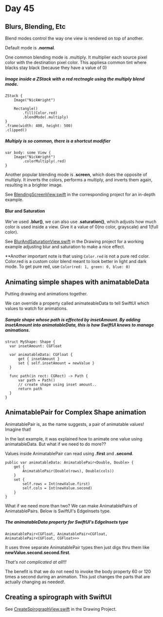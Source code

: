 # Day 45
## Blurs, Blending, Etc
Blend modes control the way one view is rendered on top of another.

Default mode is **.normal**.

One common blending mode is .multiply.  It multiplier each source pixel color with the destination pixel color.   This appliesa common tint where blacks stay black (because they have a value of 0)

##### Image inside a ZStack with a red rectnagle using the multiply blend mode.
    ZStack {
	    Image("NickWright")
	    
	    Rectangle()
		    .fill(Color.red)
		    .blendMode(.multiply)
    }
    .frame(width: 400, height: 500)
    .clipped()

   
   
 
##### Multiply is so common, there is a shortcut modifier

    var body: some View {
	    Image("NickWright")
		    .colorMultiply(.red)
	}

Another popular blending mode is .**screen**, which does the opposite of multiply.  It inverts the colors, performs a multiply, and inverts them again, resulting in a brighter image.   

See [BlendingScreenView.swift](https://github.com/nickwrightdev/swiftui100/blob/master/Project09/Drawing/Drawing/BlendingScreenView.swift) in the corresponding project for an in-depth example.

#### Blur and Saturation
We've used **.blur()**, we can also use .**saturation()**, which adjusts how much color is used inside a view.   Give it a value of 0(no color, grayscale) and 1(full color).

See [BlurAndSaturationView.swift](https://github.com/nickwrightdev/swiftui100/blob/master/Project09/Drawing/Drawing/BlurAndSaturationView.swift) in the Drawing project for a working example adjusting blur and saturation to make a nice effect.

**Another important note is that using `Color.red` is not a pure red color.   Color.red is a custom color blend meant to look better in light and dark mode.  To get pure red, use `Color(red: 1, green: 0, blue: 0)`

## Animating simple shapes with animatableData
Putting drawing and animations together.

We can override a property called animateableData to tell SwiftUI which values to watch for animations.

##### Sample shape whose path is effected by insetAmount.   By adding insetAmount into animatableData, this is how SwiftUI knows to manage animations.
    struct MyShape: Shape {
      var insetAmount: CGFloat
      
      var animatableData: CGFloat {
	      get { insetAmount }
	      set { self.insetAmount = newValue }
      }
      
      func path(in rect: CGRect) -> Path {
	      var path = Path()
	      // create shape using inset amount..
	      return path
      } 
    }

## AnimatablePair for Complex Shape animation
AnimatablePair is, as the name suggests, a pair of animatable values!  Imagine that!   

In the last example, it was explained how to animate one value using animatableData.    But what if we need to do more??

Values inside AnimatablePair can read using **.first** and **.second**.

    public var animatableData: AnimatablePair<Double, Double> {
	    get {
		    AnimatablePair(Double(rows), Double(cols))
	    }
	    set {
		    self.rows = Int(newValue.first)
		    self.cols = Int(newValue.second)
	    }
    }

What if we need more than two?   We can make AnimatablePairs of AnimatablePairs.  Below is SwiftUI's EdgeInsets type.  
##### The animatableData property for SwiftUI's EdgeInsets type

    AnimatablePair<CGFloat, AnimatablePair<CGFloat, AnimatablePair<CGFloat, CGFloat>>>

It uses three separate AnimatablePair types then just digs thru them like **newValue.second.second.first**.   

*That's not complicated at all!!!*  

The benefit is that we do not need to invoke the body property 60 or 120 times a second during an animation.    This just changes the parts that are actually changing as needed!.

## Creating a spirograph with SwiftUI
See [CreateSpirographView.swift](https://github.com/nickwrightdev/swiftui100/blob/master/Project09/Drawing/Drawing/CreateSpirographView.swift) in the Drawing Project.  


